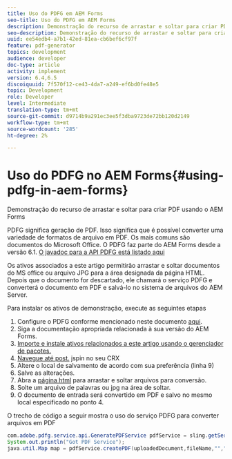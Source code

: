 ```yaml
---
title: Uso do PDFG em AEM Forms
seo-title: Uso do PDFG em AEM Forms
description: Demonstração do recurso de arrastar e soltar para criar PDF usando o AEM Forms
seo-description: Demonstração do recurso de arrastar e soltar para criar PDF usando o AEM Forms
uuid: ee54edb4-a7b1-42ed-81ea-cb6bef6cf97f
feature: pdf-generator
topics: development
audience: developer
doc-type: article
activity: implement
version: 6.4,6.5
discoiquuid: 7f570f12-ce43-4da7-a249-ef6bd0fe48e5
topic: Development
role: Developer
level: Intermediate
translation-type: tm+mt
source-git-commit: d9714b9a291ec3ee5f3dba9723de72bb120d2149
workflow-type: tm+mt
source-wordcount: '285'
ht-degree: 2%

---
```



# Uso do PDFG no AEM Forms{#using-pdfg-in-aem-forms}

Demonstração do recurso de arrastar e soltar para criar PDF usando o AEM Forms

PDFG significa geração de PDF. Isso significa que é possível converter uma variedade de formatos de arquivo em PDF. Os mais comuns são documentos do Microsoft Office. O PDFG faz parte do AEM Forms desde a versão 6.1.
[O javadoc para a API PDFG está listado aqui](https://helpx.adobe.com/experience-manager/6-3/forms/using/aem-document-services-programmatically.html#PDFGeneratorService)

Os ativos associados a este artigo permitirão arrastar e soltar documentos do MS office ou arquivo JPG para a área designada da página HTML. Depois que o documento for descartado, ele chamará o serviço PDFG e converterá o documento em PDF e salvá-lo no sistema de arquivos do AEM Server.

Para instalar os ativos de demonstração, execute as seguintes etapas

1. Configure o PDFG conforme mencionado neste documento [aqui](https://helpx.adobe.com/br/experience-manager/6-4/forms/using/install-configure-pdf-generator.html).
1. Siga a documentação apropriada relacionada à sua versão do AEM Forms.
1. [Importe e instale ativos relacionados a este artigo usando o gerenciador de pacotes.](assets/createpdfgdemov2.zip)
1. [Navegue até post.](http://localhost:4502/apps/AemFormsSamples/components/createPDF/POST.jsp) jspin no seu CRX
1. Altere o local de salvamento de acordo com sua preferência (linha 9)
1. Salve as alterações.
1. Abra a [ página html](http://localhost:4502/content/DocumentServices/CreatePDFG.html) para arrastar e soltar arquivos para conversão.
1. Solte um arquivo de palavras ou jpg na área de soltar.
1. O documento de entrada será convertido em PDF e salvo no mesmo local especificado no ponto 4.

O trecho de código a seguir mostra o uso do serviço PDFG para converter arquivos em PDF

```java
com.adobe.pdfg.service.api.GeneratePDFService pdfService = sling.getService(com.adobe.pdfg.service.api.GeneratePDFService.class);
System.out.println("Got PDF Service");
java.util.Map map = pdfService.createPDF(uploadedDocument,fileName,"","Standard","No Security", null, null);
```

